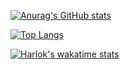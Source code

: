 [![Anurag's GitHub stats](https://github-readme-stats.vercel.app/api?username=zeioth)]()

[![Top Langs](https://github-readme-stats.vercel.app/api/top-langs/?username=zeioth)]()

[![Harlok's wakatime stats](https://github-readme-stats.vercel.app/api/wakatime?username=zeioth)]()
